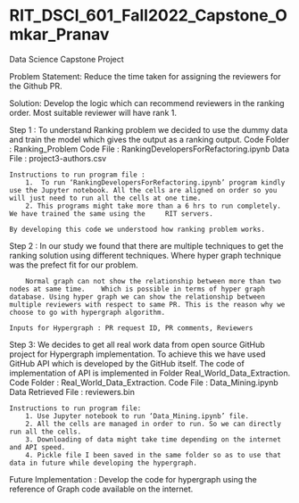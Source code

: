 # RIT_DSCI_601_Fall2022_Capstone_Omkar_Pranav
Data Science Capstone Project

Problem Statement:
	Reduce the time taken for assigning the reviewers for the Github PR.

Solution:
	Develop the logic which can recommend reviewers in the ranking order. Most suitable reviewer will have rank 1.

Step 1 :
		To understand Ranking problem we decided to use the dummy data and train the model which gives the output as a ranking output. 
		Code Folder : Ranking_Problem
		Code File : RankingDevelopersForRefactoring.ipynb
		Data File :  project3-authors.csv


	Instructions to run program file :	
		1.  To run ‘RankingDevelopersForRefactoring.ipynb’ program kindly use the Jupyter notebook. All the cells are aligned on order so you will just need to run all the cells at one time.
		2. This programs might take more than a 6 hrs to run completely. We have trained the same using the 	RIT servers.

	By developing this code we understood how ranking problem works.

Step 2 :
		In our study we found that there are multiple techniques to get the ranking solution using different techniques. Where hyper graph technique was the prefect fit for our problem. 
	
		Normal graph can not show the relationship between more than two nodes at same time. 	Which is possible in terms of hyper graph database. Using hyper graph we can show the relationship between multiple reviewers with respect to same PR. This is the reason why we choose to go with hypergraph algorithm. 

	Inputs for Hypergraph : PR request ID, PR comments, Reviewers
	
Step 3: 
		We decides to get all real work data from open source GitHub project for Hypergraph implementation. 
	To achieve this we have used GitHub API which is developed by the GitHub itself. The code of implementation	of API is implemented in Folder Real_World_Data_Extraction.
		Code Folder : Real_World_Data_Extraction.
		Code File : Data_Mining.ipynb
		Data Retrieved File : reviewers.bin 

	
	Instructions to run program file:
		1. Use Jupyter notebook to run ‘Data_Mining.ipynb’ file.  
		2. All the cells are managed in order to run. So we can directly run all the cells.
		3. Downloading of data might take time depending on the internet and API speed.
		4. Pickle file I been saved in the same folder so as to use that data in future while developing the hypergraph.



Future Implementation :
	Develop the code for hypergraph using the reference of Graph code available on the internet. 
